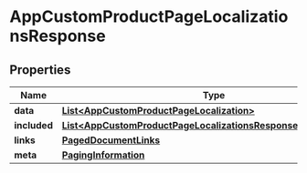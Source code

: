 

# AppCustomProductPageLocalizationsResponse


## Properties

| Name | Type | Description | Notes |
|------------ | ------------- | ------------- | -------------|
|**data** | [**List&lt;AppCustomProductPageLocalization&gt;**](AppCustomProductPageLocalization.md) |  |  |
|**included** | [**List&lt;AppCustomProductPageLocalizationsResponseIncludedInner&gt;**](AppCustomProductPageLocalizationsResponseIncludedInner.md) |  |  [optional] |
|**links** | [**PagedDocumentLinks**](PagedDocumentLinks.md) |  |  |
|**meta** | [**PagingInformation**](PagingInformation.md) |  |  [optional] |



